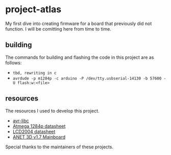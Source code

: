 # project-atlas
My first dive into creating firmware for a board that previously did not function. I will be comitting here from time to time.

## building
The commands for building and flashing the code in this project are as follows:
- `tbd, rewriting in c`
- `avrdude -p m1284p -c arduino -P /dev/tty.usbserial-14130 -b 57600 -U flash:w:<file>`

## resources
The resources I used to develop this project.

- [avr-libc](https://github.com/avrdudes/avr-libc/)
- [Atmega 1284p datasheet](https://ww1.microchip.com/downloads/en/DeviceDoc/doc8059.pdf)
- [LCD2004 datasheet](https://cdn-shop.adafruit.com/datasheets/TC2004A-01.pdf)
- [ANET 3D v1.7 Mainboard](https://github.com/ralf-e/ANET-3D-Board-V1.0/blob/master/ANET3D_Board_Schematic.pdf)

Special thanks to the maintainers of these projects.
